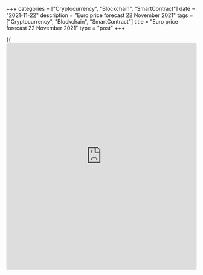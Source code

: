 +++
categories = ["Cryptocurrency", "Blockchain", "SmartContract"]
date = "2021-11-22"
description = "Euro price forecast 22 November 2021"
tags = ["Cryptocurrency", "Blockchain", "SmartContract"]
title = "Euro price forecast 22 November 2021"
type = "post"
+++

{{<iframe id="large-banner" src="https://www.bounty.group/#slide=25.0" width="100%" height="600" scrolling="no" style="border: 0px solid rgb(216, 221, 230); border-radius: 3px;">}}

2021-11-22

2021-11-22

Isn’t euro undervalued? Forecast as of 22.11.2021Dmitri Demidenko

New lockdowns in Europe, the energy crisis, and the return of the Brexit
topic press down the [EURUSD][1]. Furthermore, the divergence in the
monetary [policy](https://www.fintechee.com/policy/) of the Fed and the ECB encourages the euro bears.
However, the euro might be undervalued. Let us discuss the Forex outlook
and make up a trading plan.

## Weekly euro fundamental forecast

A new pandemic wave has started in Europe, and there are new lockdowns.
At the same time, the FOMC officials are discussing a faster tapering of
the stimulus than financial markets currently expect. The [EURUSD][1] is
naturally going down. The turnover in the euro-dollar [options](https://www.fixpro.org/post/options-liquidity/) has
significantly surged, puts are outpacing calls by 4-to-3. The risk
reversals have been the most bearish for the euro since May 2020, and
the volatility surge to the highest levels since March signals a
potential plunge in the single European currency to $1.113 in the next
three months.

### Dynamics of euro-dollar [options](https://www.fixpro.org/post/options-liquidity/) trading



 _Source_ _: Bloomberg._

Austria has been the first country in the euro-area to return to a
nationwide lockdown; Germany does not exclude such a possibility, and
the Netherlands closed restaurants and bars amid an increase in the
number of COVID-19 cases. Fear has struck not only the unvaccinated but
also those who received both injections, leading to a slowdown in
economic activity and growth. The euro-area PMIs are likely to show a
decline in November. This will suggest the euro-area GDP slowdown in the
fourth quarter, which, against the background of the US GDP rise, is one
of the strong arguments for selling the [EURUSD][1].

A new wave of the pandemic, the return of the Brexit topic, and the
energy crisis in Europe could force the ECB to abandon its plans to cut
the emergency asset purchase programme of €1.85 trillion by March. On
the contrary, the Fed is weighing the prospects of speeding the QE taper
process, according to Richard Clarida and Christopher Waller. Waller
says he would like to see the end of the $120-billion program in the
first quarter, in order to raise the federal funds rate in the second,
if necessary. He notes that borrowing costs are currently at zero, so
even a small increase will still keep monetary [policy](https://www.fintechee.com/policy/) ultra-easy. The
official suggests the Fed should consider reducing the balance sheet
size, which currently stands at $8.6 trillion. __

### Dynamics of Fed balance sheet

 _Source_ _: Bloomberg_

Although the FOMC composition is constantly changing, the US central
bank repeats the same mistake again and again. The Fed has been
maintaining low interest rates for too long, counting on a soon
inflation slowdown. The dovish tone of the US [policy](https://www.fintechee.com/policy/)makers stifles long-
term savings and private sector investment, which negatively affects the
economy. And while there are signs that supply chain problems are being
resolved, the Fed’s refusal to keep inflation at 2% is driving
inflationary expectations up.

### Weekly [EURUSD][1] trading plan

The highlight of the week ending November 26 will be the releases of the
meetings’ minutes of the FOMC and the ECB and the PMI data in the euro
area and the USA. There will also be published the report on the US PCE,
the Fed’s preferred inflation indicator. The week is rich in economic
events. In the meanwhile, I would like to note that the [EURUSD][1]
bulls’ failure to keep the price above 1.133 has signaled their
weakness. The above-mentioned level is now a strong resistance level.
The support is at 1.122.





## Price chart of EURUSD in real time mode

The content of this article reflects the author’s opinion and does not
necessarily reflect the official position of LiteForex. The material
published on this page is provided for informational purposes only and
should not be considered as the provision of investment advice for the
purposes of Directive 2004/39/EC.

Rate this article:

{{value}}

( {{count}} {{title}} )

   1. my.liteforex.com/trading/chart?symbol=EURUSD&returnUrl=true